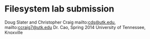 Filesystem lab submission
===

Doug Slater and Christopher Craig
mailto:cds@utk.edu, mailto:ccraig7@utk.edu
Dr. Cao, Spring 2014
University of Tennessee, Knoxville